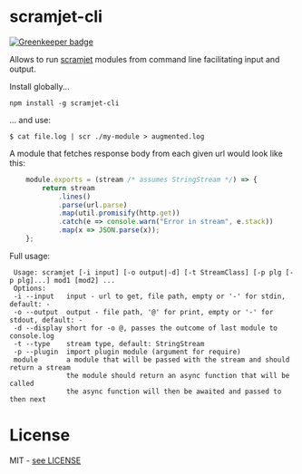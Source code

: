 # scramjet-cli

[![Greenkeeper badge](https://badges.greenkeeper.io/signicode/scramjet-cli.svg)](https://greenkeeper.io/)

Allows to run [scramjet](https://www.npmjs.com/package/scramjet) modules from command line facilitating input and output.

Install globally...

    npm install -g scramjet-cli

... and use:

    $ cat file.log | scr ./my-module > augmented.log


A module that fetches response body from each given url would look like this:

```javascript
    module.exports = (stream /* assumes StringStream */) => {
        return stream
            .lines()
            .parse(url.parse)
            .map(util.promisify(http.get))
            .catch(e => console.warn("Error in stream", e.stack))
            .map(x => JSON.parse(x));
    };
```

Full usage:

     Usage: scramjet [-i input] [-o output|-d] [-t StreamClass] [-p plg [-p plg]...] mod1 [mod2] ...
     Options:
     -i --input   input - url to get, file path, empty or '-' for stdin, default: -
     -o --output  output - file path, '@' for print, empty or '-' for stdout, default: -
     -d --display short for -o @, passes the outcome of last module to console.log
     -t --type    stream type, default: StringStream
     -p --plugin  import plugin module (argument for require)
     module       a module that will be passed with the stream and should return a stream
                  the module should return an async function that will be called
                  the async function will then be awaited and passed to then next

# License

MIT - [see LICENSE](./LICENSE)
